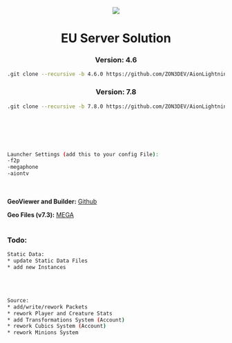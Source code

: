 <div align="center"><img src="https://raw.githubusercontent.com/ZON3DEV/AionLightning/7.8.0/Docs/images/al_banner.png">

# EU Server Solution
### Version: 4.6
  ```sh
  .git clone --recursive -b 4.6.0 https://github.com/ZON3DEV/AionLightning.git
  ```
### Version: 7.8
  ```sh
  .git clone --recursive -b 7.8.0 https://github.com/ZON3DEV/AionLightning.git
  ```
</div>
<br></br>
<br></br>

```sh
Launcher Settings (add this to your config File):
-f2p
-megaphone
-aiontv
```
<br></br>
**GeoViewer and Builder:** [Github](https://github.com/zzsort/monono2)

**Geo Files (v7.3):** [MEGA](https://mega.nz/file/xKoDWJyL#uf_npX9rGt7t7bnq_RvRnpkGrTpwnYf637oWBBs247Q)
<br></br>
### Todo:
```sh
Static Data:
* update Static Data Files
* add new Instances
```
<br></br>
```sh
Source:
* add/write/rework Packets
* rework Player and Creature Stats
* add Transformations System (Account)
* rework Cubics System (Account)
* rework Minions System
```
